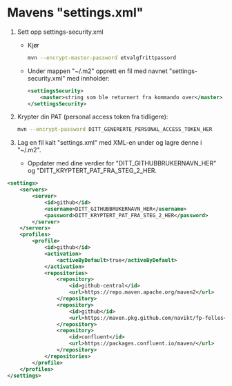 # Mavens "settings.xml"

1. Sett opp settings-security.xml

    * Kjør 
        ```bash
        mvn --encrypt-master-password etvalgfrittpassord
        ```
    * Under mappen "~/.m2" opprett en fil med navnet "settings-security.xml" med innholder:

        ```xml
        <settingsSecurity>
            <master>string som ble returnert fra kommando over</master>
        </settingsSecurity>
        ```
2.  Krypter din PAT (personal access token fra tidligere):
    ```bash 
    mvn --encrypt-password DITT_GENERERTE_PERSONAL_ACCESS_TOKEN_HER
    ```
3. Lag en fil kalt "settings.xml" med XML-en under og lagre denne i "~/.m2".

    * Oppdater med dine verdier for "DITT_GITHUBBRUKERNAVN_HER" og "DITT_KRYPTERT_PAT_FRA_STEG_2_HER.

```xml
<settings>
    <servers>
        <server>
            <id>github</id>
            <username>DITT_GITHUBBRUKERNAVN_HER</username>
            <password>DITT_KRYPTERT_PAT_FRA_STEG_2_HER</password>
        </server>
    </servers>
    <profiles>
        <profile>
            <id>github</id>
            <activation>
                <activeByDefault>true</activeByDefault>
            </activation>
            <repositories>
                <repository>
                    <id>github-central</id>
                    <url>https://repo.maven.apache.org/maven2</url>
                </repository>
                <repository>
                    <id>github</id>
                    <url>https://maven.pkg.github.com/navikt/fp-felles</url>
                </repository>
                <repository>
                    <id>confluent</id>
                    <url>https://packages.confluent.io/maven/</url>
                </repository>
            </repositories>
        </profile>
    </profiles>
</settings>
```
